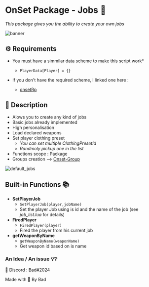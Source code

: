 # OnSet Package - Jobs 📎

*This package gives you the ability to create your own jobs*

![banner](https://i.imgur.com/co2crFM.png)

## ⚙️ Requirements 

* You must have a simmilar data scheme to make this script work* 
  * ``` PlayerData[Player] = {} ```

* If you don't have the required scheme, I linked one here :
  - [onsetRp](https://github.com/frederic2ec/onsetrp)

## 📝 Description 

* Alows you to create any kind of jobs
* Basic jobs already implemented
* High personalisation
* Load declared weapons
* Set player clothing preset
  * *You can set multiple ClothingPresetId*
  * *Randmoly pickup one in the list*
* Functions scope : Package
* Groups creation --> [Onset-Group](https://github.com/Bad57/Onset-Groups)

![default_jobs](https://i.imgur.com/oaM4BJ5.jpg)

## Built-in Functions 📚

* **SetPlayerJob** 
  * ```SetPlayerJob(player,jobName) ```
  * Set the player Job using is id and the name of the job (see *job_list.lua* for details)
* **FiredPlayer**
  * ```FiredPlayer(player)```
  * Fired the player from his current job
* **getWeaponByName**
  * ```getWeaponByName(weaponName)```
  * Get weapon id based on is name  

### An Idea / An issue 💡❔

📮 Discord : Bad#2024


Made with 🖤 By Bad
